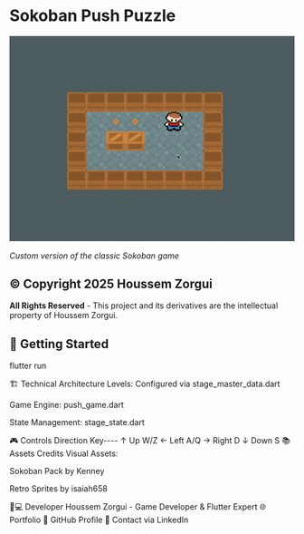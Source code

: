 # Sokoban Push Puzzle

![Gameplay Preview](https://github.com/HoussemZorgui/Sokoban-Push-Puzzle/blob/main/assets/gif/push-puzzle-houssem.gif)

*Custom version of the classic Sokoban game*

## © Copyright 2025 Houssem Zorgui
**All Rights Reserved** - This project and its derivatives are the intellectual property of Houssem Zorgui.

## 🚀 Getting Started


flutter run

🏗 Technical Architecture
Levels: Configured via stage_master_data.dart

Game Engine: push_game.dart

State Management: stage_state.dart

🎮 Controls
Direction	Key----
↑ Up	W/Z
← Left	A/Q
→ Right	D
↓ Down	S
📚 Assets Credits
Visual Assets:

Sokoban Pack by Kenney

Retro Sprites by isaiah658

👨💻 Developer
Houssem Zorgui - Game Developer & Flutter Expert
🌐 Portfolio
💾 GitHub Profile
📧 Contact via LinkedIn
